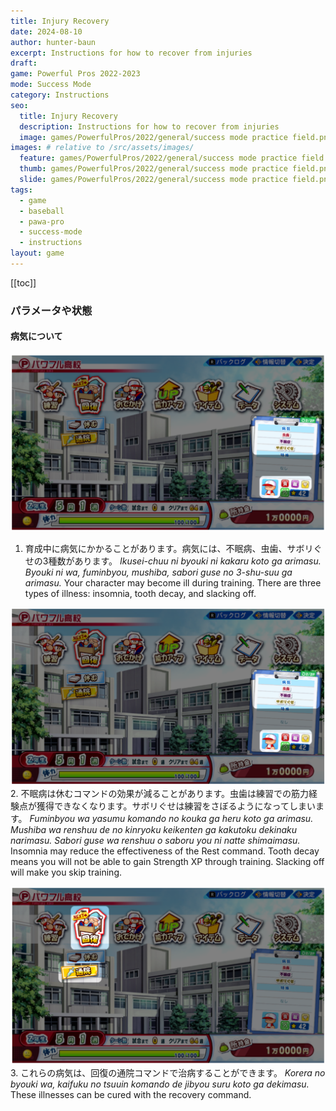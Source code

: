 ```yaml
---
title: Injury Recovery
date: 2024-08-10
author: hunter-baun
excerpt: Instructions for how to recover from injuries
draft: 
game: Powerful Pros 2022-2023
mode: Success Mode
category: Instructions
seo:
  title: Injury Recovery
  description: Instructions for how to recover from injuries
  image: games/PowerfulPros/2022/general/success mode practice field.png
images: # relative to /src/assets/images/
  feature: games/PowerfulPros/2022/general/success mode practice field.png
  thumb: games/PowerfulPros/2022/general/success mode practice field.png
  slide: games/PowerfulPros/2022/general/success mode practice field.png
tags:
  - game
  - baseball
  - pawa-pro
  - success-mode
  - instructions
layout: game
---
```

[[toc]]
<article class="prose max-w-xl lg:max-w-4xl lg:prose-lg">

### パラメータや状態

#### 病気について

![Main screen highlighting illnesses](</assets/images/games/PowerfulPros/2022/Success Mode/Instructions/Success Mode/Parameters and Conditions/Injury Recovery/1.png>)
1. 育成中に病気にかかることがあります。病気には、不眠病、虫歯、サボリぐせの3種数があります。
*Ikusei-chuu ni byouki ni kakaru koto ga arimasu. Byouki ni wa, fuminbyou, mushiba, sabori guse no 3-shu-suu ga arimasu.*
Your character may become ill during training. There are three types of illness: insomnia, tooth decay, and slacking off.

![Main screen highlighting illnesses](</assets/images/games/PowerfulPros/2022/Success Mode/Instructions/Success Mode/Parameters and Conditions/Injury Recovery/2.png>)
2. 不眠病は休むコマンドの効果が減ることがあります。虫歯は練習での筋力経験点が獲得できなくなります。サボリぐせは練習をさぼるようになってしまいます。
*Fuminbyou wa yasumu komando no kouka ga heru koto ga arimasu. Mushiba wa renshuu de no kinryoku keikenten ga kakutoku dekinaku narimasu. Sabori guse wa renshuu o saboru you ni natte shimaimasu.*
Insomnia may reduce the effectiveness of the Rest command. Tooth decay means you will not be able to gain Strength XP through training. Slacking off will make you skip training.

![Main screen highlighting the recovery command](</assets/images/games/PowerfulPros/2022/Success Mode/Instructions/Success Mode/Parameters and Conditions/Injury Recovery/3.png>)
3. これらの病気は、回復の通院コマンドで治病することができます。
*Korera no byouki wa, kaifuku no tsuuin komando de jibyou suru koto ga dekimasu.*
These illnesses can be cured with the recovery command.
</article>